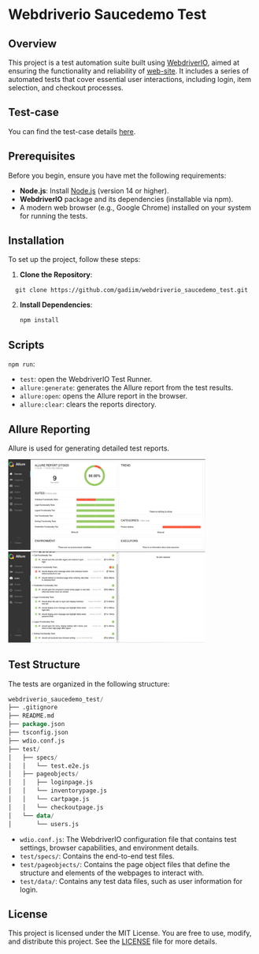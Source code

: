 # Webdriverio Saucedemo Test

## Overview

This project is a test automation suite built using [WebdriverIO](https://webdriver.io/), aimed at ensuring the functionality and reliability of [web-site](https://www.saucedemo.com/). It includes a series of automated tests that cover essential user interactions, including login, item selection, and checkout processes.

## Test-case

You can find the test-case details [here](https://testluxequality.sharepoint.com/:x:/s/Mentors/EdKKAdQM7uRGgdG-zFoeXdEBYSo3Gg_YRlAX6WaC1imLuQ?rtime=1buvryJG3Ug).

## Prerequisites

Before you begin, ensure you have met the following requirements:

- **Node.js**: Install [Node.js](https://nodejs.org/) (version 14 or higher).
- **WebdriverIO** package and its dependencies (installable via npm).
- A modern web browser (e.g., Google Chrome) installed on your system for running the tests.

## Installation

To set up the project, follow these steps:

1. **Clone the Repository**:

```
  git clone https://github.com/gadiim/webdriverio_saucedemo_test.git
```

2. **Install Dependencies**:
   
   ```bash
   npm install
   ```

## Scripts

`npm run`:

- `test`: open the WebdriverIO Test Runner.
- `allure:generate`: generates the Allure report from the test results.
- `allure:open`: opens the Allure report in the browser.
- `allure:clear`: clears the reports directory.

## Allure Reporting

Allure is used for generating detailed test reports.

<img src=".images/allure_report_overview.jpg" width="400"/>  <img src=".images/allure_report_suites.jpg" width="400"/>

## Test Structure

The tests are organized in the following structure:
   ```sql
webdriverio_saucedemo_test/
├── .gitignore
├── README.md
├── package.json
├── tsconfig.json
├── wdio.conf.js
├── test/
│   ├── specs/
│   │   └── test.e2e.js
│   ├── pageobjects/
│   │   ├── loginpage.js
│   │   └── inventorypage.js
│   │   └── cartpage.js
│   │   └── checkoutpage.js
│   └── data/
│       └── users.js
```
* `wdio.conf.js`: The WebdriverIO configuration file that contains test settings, browser capabilities, and environment details.
* `test/specs/`: Contains the end-to-end test files.
* `test/pageobjects/`: Contains the page object files that define the structure and elements of the webpages to interact with.
* `test/data/`: Contains any test data files, such as user information for login.

## License

This project is licensed under the MIT License. You are free to use, modify, and distribute this project. See the [LICENSE](./LICENSE.txt) file for more details.
